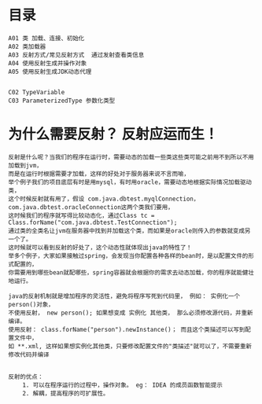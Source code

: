 
# 目录
    A01 类 加载、连接、初始化
    A02 类加载器
    A03 反射方式/常见反射方式  通过发射查看类信息
    A04 使用反射生成并操作对象
    A05 使用反射生成JDK动态代理
    
    
    C02 TypeVariable  
    C03 ParameterizedType 参数化类型 
    
# 为什么需要反射？  反射应运而生！
    反射是什么呢？当我们的程序在运行时，需要动态的加载一些类这些类可能之前用不到所以不用加载到jvm，
    而是在运行时根据需要才加载，这样的好处对于服务器来说不言而喻，
    举个例子我们的项目底层有时是用mysql，有时用oracle，需要动态地根据实际情况加载驱动类，
    这个时候反射就有用了，假设 com.java.dbtest.myqlConnection，com.java.dbtest.oracleConnection这两个类我们要用，
    这时候我们的程序就写得比较动态化，通过Class tc = Class.forName("com.java.dbtest.TestConnection");
    通过类的全类名让jvm在服务器中找到并加载这个类，而如果是oracle则传入的参数就变成另一个了。
    这时候就可以看到反射的好处了，这个动态性就体现出java的特性了！
    举多个例子，大家如果接触过spring，会发现当你配置各种各样的bean时，是以配置文件的形式配置的，
    你需要用到哪些bean就配哪些，spring容器就会根据你的需求去动态加载，你的程序就能健壮地运行。
    
    java的反射机制就是增加程序的灵活性，避免将程序写死到代码里， 例如： 实例化一个 person()对象，
    不使用反射， new person(); 如果想变成 实例化 其他类， 那么必须修改源代码，并重新编译。
    使用反射： class.forName("person").newInstance()； 而且这个类描述可以写到配置文件中，
    如 **.xml, 这样如果想实例化其他类，只要修改配置文件的"类描述"就可以了，不需要重新修改代码并编译
    
    
    反射的优点：
        1. 可以在程序运行的过程中，操作对象。 eg： IDEA 的成员函数智能提示
        2. 解耦，提高程序的可扩展性。